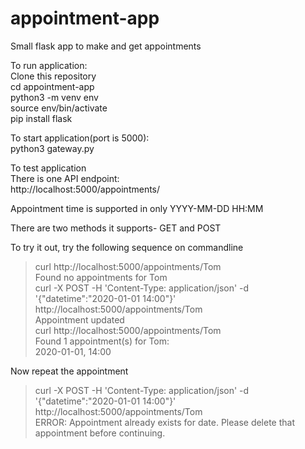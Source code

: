 # appointment-app
Small flask app to make and get appointments

To run application:  
Clone this repository  
cd appointment-app  
python3 -m venv env  
source env/bin/activate  
pip install flask  

To start application(port is 5000):  
python3 gateway.py

To test application  
There is one API endpoint:  
http://localhost:5000/appointments/<userid>  

Appointment time is supported in only YYYY-MM-DD HH:MM  

There are two methods it supports- GET and POST  

To try it out, try the following sequence on commandline  
> curl http://localhost:5000/appointments/Tom  
Found no appointments for Tom  
>curl -X POST -H 'Content-Type: application/json' -d '{"datetime":"2020-01-01 14:00"}' http://localhost:5000/appointments/Tom  
Appointment updated  
>curl http://localhost:5000/appointments/Tom  
Found 1 appointment(s) for Tom:  
2020-01-01, 14:00  

Now repeat the appointment
> curl -X POST -H 'Content-Type: application/json' -d '{"datetime":"2020-01-01 14:00"}' http://localhost:5000/appointments/Tom  
ERROR: Appointment already exists for date. Please delete that appointment before continuing.  

